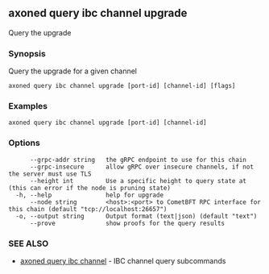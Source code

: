 ## axoned query ibc channel upgrade

Query the upgrade

### Synopsis

Query the upgrade for a given channel

```
axoned query ibc channel upgrade [port-id] [channel-id] [flags]
```

### Examples

```
axoned query ibc channel upgrade [port-id] [channel-id]
```

### Options

```
      --grpc-addr string   the gRPC endpoint to use for this chain
      --grpc-insecure      allow gRPC over insecure channels, if not the server must use TLS
      --height int         Use a specific height to query state at (this can error if the node is pruning state)
  -h, --help               help for upgrade
      --node string        <host>:<port> to CometBFT RPC interface for this chain (default "tcp://localhost:26657")
  -o, --output string      Output format (text|json) (default "text")
      --prove              show proofs for the query results
```

### SEE ALSO

* [axoned query ibc channel](axoned_query_ibc_channel.md)	 - IBC channel query subcommands
